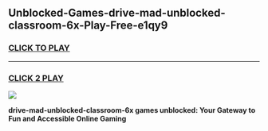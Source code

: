 
## Unblocked-Games-drive-mad-unblocked-classroom-6x-Play-Free-e1qy9
<h3>
<a href="https://premium76.site?title=drive-mad-unblocked-classroom-6x&ref=21A">CLICK TO PLAY</a></h3>
<hr>

<h3>
<a href="https://premium76.site?title=drive-mad-unblocked-classroom-6x&ref=21A">CLICK 2 PLAY</a>
  
</h3>

<a href="https://premium76.site?title=drive-mad-unblocked-classroom-6x&ref=21A"><img src="https://clearcache.store/games.png"></a>


**drive-mad-unblocked-classroom-6x games unblocked: Your Gateway to Fun and Accessible Online Gaming**
